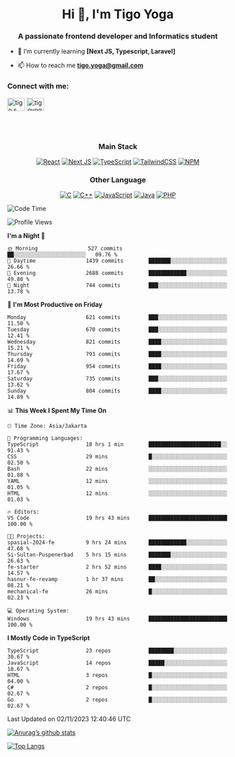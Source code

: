 <h1 align="center">Hi 👋, I'm Tigo Yoga</h1>
<h3 align="center">A passionate frontend developer and Informatics student</h3>

- 🌱 I’m currently learning **[Next JS, Typescript, Laravel]**

- 📫 How to reach me **tigo.yoga@gmail.com**

<h3 align="left">Connect with me:</h3>
<p align="left">
<a href="https://linkedin.com/in/tigo s yoga" target="blank"><img align="center" src="https://raw.githubusercontent.com/rahuldkjain/github-profile-readme-generator/master/src/images/icons/Social/linked-in-alt.svg" alt="tigo s yoga" height="30" width="40" /></a>
<a href="https://instagram.com/tigoyoga" target="blank"><img align="center" src="https://raw.githubusercontent.com/rahuldkjain/github-profile-readme-generator/master/src/images/icons/Social/instagram.svg" alt="tigoyoga" height="30" width="40" /></a>
</p>

<br/>
<br/>

<h3 align="center">Main Stack</h3>
<div align="center">
  
  <a href="">![React](https://img.shields.io/badge/react-%2320232a.svg?style=for-the-badge&logo=react&logoColor=%2361DAFB)</a>
  <a href="">![Next JS](https://img.shields.io/badge/Next-black?style=for-the-badge&logo=next.js&logoColor=white)</a>
   <a href="">![TypeScript](https://img.shields.io/badge/typescript-%23007ACC.svg?style=for-the-badge&logo=typescript&logoColor=white)</a>
  <a href="">![TailwindCSS](https://img.shields.io/badge/tailwindcss-%2338B2AC.svg?style=for-the-badge&logo=tailwind-css&logoColor=white)</a>
  <a href="">![NPM](https://img.shields.io/badge/NPM-%23000000.svg?style=for-the-badge&logo=npm&logoColor=white)</a>
</div>
<h3 align="center">Other Language</h3>
<div align="center">
  
  <a href="">![C](https://img.shields.io/badge/c-%2300599C.svg?style=for-the-badge&logo=c&logoColor=white)</a>
  <a href="">![C++](https://img.shields.io/badge/c++-%2300599C.svg?style=for-the-badge&logo=c%2B%2B&logoColor=white)</a>
  <a href="">![JavaScript](https://img.shields.io/badge/javascript-%23323330.svg?style=for-the-badge&logo=javascript&logoColor=%23F7DF1E)</a>
  <a href="">![Java](https://img.shields.io/badge/java-%23ED8B00.svg?style=for-the-badge&logo=java&logoColor=white)</a>
  <a href="">![PHP](https://img.shields.io/badge/php-%23777BB4.svg?style=for-the-badge&logo=php&logoColor=white)</a>
</div>

<!--START_SECTION:waka-->
![Code Time](http://img.shields.io/badge/Code%20Time-619%20hrs%2040%20mins-blue)

![Profile Views](http://img.shields.io/badge/Profile%20Views-0-blue)

**I'm a Night 🦉** 

```text
🌞 Morning                527 commits         ██░░░░░░░░░░░░░░░░░░░░░░░   09.76 % 
🌆 Daytime                1439 commits        ███████░░░░░░░░░░░░░░░░░░   26.66 % 
🌃 Evening                2688 commits        ████████████░░░░░░░░░░░░░   49.80 % 
🌙 Night                  744 commits         ███░░░░░░░░░░░░░░░░░░░░░░   13.78 % 
```
📅 **I'm Most Productive on Friday** 

```text
Monday                   621 commits         ███░░░░░░░░░░░░░░░░░░░░░░   11.50 % 
Tuesday                  670 commits         ███░░░░░░░░░░░░░░░░░░░░░░   12.41 % 
Wednesday                821 commits         ████░░░░░░░░░░░░░░░░░░░░░   15.21 % 
Thursday                 793 commits         ████░░░░░░░░░░░░░░░░░░░░░   14.69 % 
Friday                   954 commits         ████░░░░░░░░░░░░░░░░░░░░░   17.67 % 
Saturday                 735 commits         ███░░░░░░░░░░░░░░░░░░░░░░   13.62 % 
Sunday                   804 commits         ████░░░░░░░░░░░░░░░░░░░░░   14.89 % 
```


📊 **This Week I Spent My Time On** 

```text
🕑︎ Time Zone: Asia/Jakarta

💬 Programming Languages: 
TypeScript               18 hrs 1 min        ███████████████████████░░   91.43 % 
CSS                      29 mins             █░░░░░░░░░░░░░░░░░░░░░░░░   02.50 % 
Bash                     22 mins             ░░░░░░░░░░░░░░░░░░░░░░░░░   01.88 % 
YAML                     12 mins             ░░░░░░░░░░░░░░░░░░░░░░░░░   01.05 % 
HTML                     12 mins             ░░░░░░░░░░░░░░░░░░░░░░░░░   01.03 % 

🔥 Editors: 
VS Code                  19 hrs 43 mins      █████████████████████████   100.00 % 

🐱‍💻 Projects: 
spasial-2024-fe          9 hrs 24 mins       ████████████░░░░░░░░░░░░░   47.68 % 
Si-Sultan-Puspenerbad    5 hrs 15 mins       ███████░░░░░░░░░░░░░░░░░░   26.63 % 
fe-starter               2 hrs 52 mins       ████░░░░░░░░░░░░░░░░░░░░░   14.57 % 
hasnur-fe-revamp         1 hr 37 mins        ██░░░░░░░░░░░░░░░░░░░░░░░   08.21 % 
mechanical-fe            26 mins             █░░░░░░░░░░░░░░░░░░░░░░░░   02.23 % 

💻 Operating System: 
Windows                  19 hrs 43 mins      █████████████████████████   100.00 % 
```

**I Mostly Code in TypeScript** 

```text
TypeScript               23 repos            ████████░░░░░░░░░░░░░░░░░   30.67 % 
JavaScript               14 repos            █████░░░░░░░░░░░░░░░░░░░░   18.67 % 
HTML                     3 repos             █░░░░░░░░░░░░░░░░░░░░░░░░   04.00 % 
C#                       2 repos             █░░░░░░░░░░░░░░░░░░░░░░░░   02.67 % 
Go                       2 repos             █░░░░░░░░░░░░░░░░░░░░░░░░   02.67 % 
```




 Last Updated on 02/11/2023 12:40:46 UTC
<!--END_SECTION:waka-->

[![Anurag’s github stats](https://github-readme-stats.vercel.app/api?username=tigoyoga)](https://github.com/tigoyoga)

[![Top Langs](https://github-readme-stats.vercel.app/api/top-langs/?username=tigoyoga&layout=compact)](https://github.com/tigoyoga)
